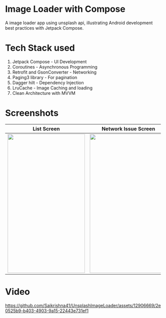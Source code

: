 # Image Loader with Compose

A image loader app using unsplash api, illustrating Android development best practices with Jetpack Compose. 

# Tech Stack used
  1. Jetpack Compose - UI Development
  2. Coroutines - Asynchronous Programming
  3. Retrofit and GsonConverter - Networking
  4. Paging3 library - For pagination
  5. Dagger hilt - Dependency Injection
  6. LruCache - Image Caching and loading
  7. Clean Architecture with MVVM

# Screenshots


List Screen           |  Network Issue Screen           
:-------------------------:|:-------------------------: 
<img src = "https://github.com/Saikrishna41/UnsplashImageLoader/assets/12906669/c56c81d8-0a21-4d88-8c63-0eb751fc0fbb" width="250" height="450"/> | <img src = "https://github.com/Saikrishna41/UnsplashImageLoader/assets/12906669/6ac820c9-6c82-44c7-9023-d9d12ac833f0" width="250" height="450"/>  |

# Video

https://github.com/Saikrishna41/UnsplashImageLoader/assets/12906669/2e0525b9-b403-4903-9a15-22443e731ef1



